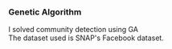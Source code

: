 ### Genetic Algorithm
I solved community detection using GA<br>
The dataset used is SNAP's Facebook dataset.
